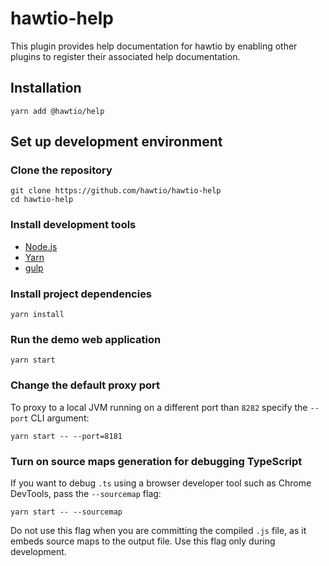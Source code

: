# hawtio-help

This plugin provides help documentation for hawtio by enabling other plugins to register their associated help documentation.

## Installation

```
yarn add @hawtio/help
```

## Set up development environment

### Clone the repository

```
git clone https://github.com/hawtio/hawtio-help
cd hawtio-help
```

### Install development tools

* [Node.js](http://nodejs.org)
* [Yarn](https://yarnpkg.com)
* [gulp](http://gulpjs.com/)

### Install project dependencies

```
yarn install
```

### Run the demo web application

```
yarn start
```

### Change the default proxy port

To proxy to a local JVM running on a different port than `8282` specify the `--port` CLI argument:
```
yarn start -- --port=8181
```
### Turn on source maps generation for debugging TypeScript

If you want to debug `.ts` using a browser developer tool such as Chrome DevTools, pass the `--sourcemap` flag:
```
yarn start -- --sourcemap
```

Do not use this flag when you are committing the compiled `.js` file, as it embeds source maps to the output file. Use this flag only during development.
